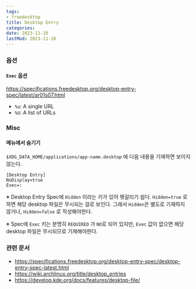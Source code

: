 ```yaml
---
tags:
- freedesktop
title: Desktop Entry
categories:
date: 2023-11-26
lastMod: 2023-11-26
---
```

### 옵션

#### `Exec` 옵션

<https://specifications.freedesktop.org/desktop-entry-spec/latest/ar01s07.html>
* `%u`: A single URL
* `%U`: A list of URLs

### Misc

#### 메뉴에서 숨기기

`$XDG_DATA_HOME/applications/app-name.desktop` 에 다음 내용을 기재하면 보이지 않는다.
```desktop
[Desktop Entry]
NoDisplay=true
Exec=:
```

※ Desktop Entry Spec에 `Hidden` 이라는 키가 있어 헷갈리기 쉽다. `Hidden=true` 로 하면 해당 desktop 파일은 무시되는 걸로 보인다. 그래서 `Hidden`은 별도로 기재하지 않거나, `Hidden=false` 로 작성해야한다.

※ Spec에 `Exec` 키는 분명히 `REQUIRED` 가 `NO`로 되어 있지만, `Exec` 값이 없으면 해당 desktop 파일은 무시되므로 기재해야한다.

### 관련 문서
* https://specifications.freedesktop.org/desktop-entry-spec/desktop-entry-spec-latest.html
* https://wiki.archlinux.org/title/desktop_entries
* https://develop.kde.org/docs/features/desktop-file/
